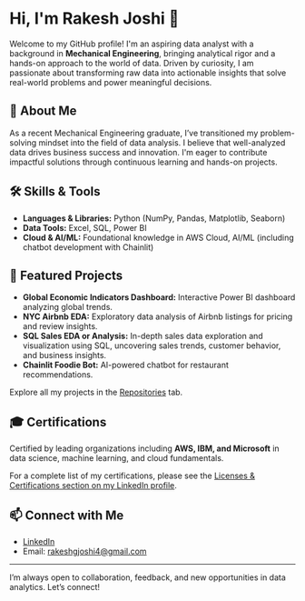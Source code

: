 # Hi, I'm Rakesh Joshi 👋

Welcome to my GitHub profile! I'm an aspiring data analyst with a background in **Mechanical Engineering**, bringing analytical rigor and a hands-on approach to the world of data. Driven by curiosity, I am passionate about transforming raw data into actionable insights that solve real-world problems and power meaningful decisions.

## 🚀 About Me  
As a recent Mechanical Engineering graduate, I’ve transitioned my problem-solving mindset into the field of data analysis. I believe that well-analyzed data drives business success and innovation. I'm eager to contribute impactful solutions through continuous learning and hands-on projects.

## 🛠️ Skills & Tools
- **Languages & Libraries:** Python (NumPy, Pandas, Matplotlib, Seaborn)
- **Data Tools:** Excel, SQL, Power BI
- **Cloud & AI/ML:** Foundational knowledge in AWS Cloud, AI/ML (including chatbot development with Chainlit)

## 📂 Featured Projects
- **Global Economic Indicators Dashboard:** Interactive Power BI dashboard analyzing global trends.
- **NYC Airbnb EDA:** Exploratory data analysis of Airbnb listings for pricing and review insights.
- **SQL Sales EDA or Analysis:** In-depth sales data exploration and visualization using SQL, uncovering sales trends, customer behavior, and business insights.
- **Chainlit Foodie Bot:** AI-powered chatbot for restaurant recommendations.

Explore all my projects in the [Repositories](https://github.com/rakeshjoshi4?tab=repositories) tab.

## 🎓 Certifications
Certified by leading organizations including **AWS, IBM, and Microsoft** in data science, machine learning, and cloud fundamentals.

For a complete list of my certifications, please see the [Licenses & Certifications section on my LinkedIn profile](https://www.linkedin.com/in/rakeshgjoshi/details/certifications/).

## 📫 Connect with Me
- [LinkedIn](https://www.linkedin.com/in/rakeshgjoshi/)
- Email: rakeshgjoshi4@gmail.com

---

I’m always open to collaboration, feedback, and new opportunities in data analytics. Let’s connect!

